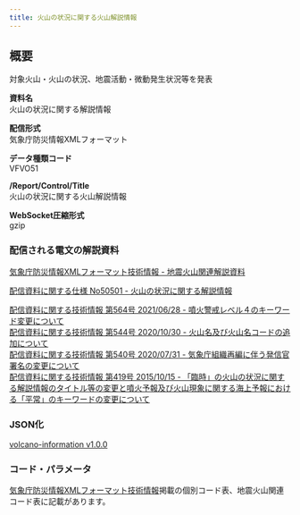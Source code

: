 ```yaml
---
title: 火山の状況に関する火山解説情報
---
```


## 概要

対象火山・火山の状況、地震活動・微動発生状況等を発表

**資料名** <br/>
火山の状況に関する解説情報

**配信形式** <br/>
気象庁防災情報XMLフォーマット

**データ種類コード** <br/>
VFVO51

**/Report/Control/Title** <br/>
火山の状況に関する火山解説情報

**WebSocket圧縮形式** <br/>
gzip

### 配信される電文の解説資料

[気象庁防災情報XMLフォーマット技術情報 - 地震火山関連解説資料](https://dmdata.jp/docs/jma/manual/0101-0185.pdf#page=161)

[配信資料に関する仕様 No50501 - 火山の状況に関する解説情報](https://www.data.jma.go.jp/suishin/shiyou/pdf/no50501)

[配信資料に関する技術情報 第564号 2021/06/28 - 噴火警戒レベル４のキーワード変更について](https://dmdata.jp/docs/jma/technical/564.pdf) <br/>
[配信資料に関する技術情報 第544号 2020/10/30 - 火山名及び火山名コードの追加について](https://dmdata.jp/docs/jma/technical/544.pdf) <br/>
[配信資料に関する技術情報 第540号 2020/07/31 - 気象庁組織再編に伴う発信官署名の変更について](https://dmdata.jp/docs/jma/technical/540.pdf) <br/>
[配信資料に関する技術情報 第419号 2015/10/15 - 「臨時」の火山の状況に関する解説情報のタイトル等の変更と噴火予報及び火山現象に関する海上予報における「平常」のキーワードの変更について](https://dmdata.jp/docs/jma/technical/419.pdf)

### JSON化

[volcano-information v1.0.0](/docs/reference/conversion/json/schema/volcano-information.md)

### コード・パラメータ

[気象庁防災情報XMLフォーマット技術情報](http://xml.kishou.go.jp/tec_material.html)掲載の個別コード表、地震火山関連コード表に記載があります。
